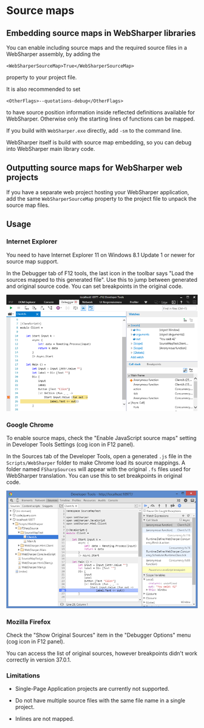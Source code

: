 # Source maps

## Embedding source maps in WebSharper libraries

You can enable including source maps and the required source files
in a WebSharper assembly, by adding the

    <WebSharperSourceMap>True</WebSharperSourceMap>

property to your project file.

It is also recommended to set

    <OtherFlags>--quotations-debug</OtherFlags>

to have source position information inside reflected definitions available 
for WebSharper. Otherwise only the starting lines of functions can be mapped.

If you build with `WebSharper.exe` directly, add `-sm` to the command line.

WebSharper itself is build with source map embedding, so you can debug into
WebSharper main library code.

## Outputting source maps for WebSharper web projects

If you have a separate web project hosting your WebSharper application,
add the same `WebSharperSourceMap` property to the project file to unpack
the source map files.

## Usage

### Internet Explorer

You need to have Internet Explorer 11 on Windows 8.1 Update 1 or newer
for source map support.

In the Debugger tab of F12 tools, the last icon in the toolbar says
"Load the sources mapped to this generated file".
Use this to jump between generated and original source code.
You can set breakpoints in the original code.

![IE source mapping](images/ExplorerSourceMap.png)

### Google Chrome

To enable source maps, check the "Enable JavaScript source maps" 
setting in Developer Tools Settings (cog icon in F12 panel).

In the Sources tab of the Developer Tools, open a generated `.js` file in 
the `Scripts/WebSharper` folder to make Chrome load its source mappings.
A folder named `FSharpSources` will appear with the original `.fs` files used
for WebSharper translation.
You can use this to set breakpoints in original code.

![Chrome source mapping](images/ChromeSourceMap.png)

### Mozilla Firefox

Check the "Show Original Sources" item in the "Debugger Options"
menu (cog icon in F12 panel).

You can access the list of original sources, however breakpoints
didn't work correctly in version 37.0.1.

### Limitations

* Single-Page Application projects are currently not supported.

* Do not have multiple source files with the same file name in a single project.

* Inlines are not mapped.